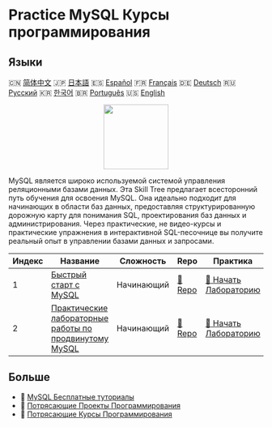 # Practice MySQL Курсы программирования

## Языки

🇨🇳 [简体中文](README_zh.md) 🇯🇵 [日本語](README_ja.md) 🇪🇸 [Español](README_es.md) 🇫🇷 [Français](README_fr.md) 🇩🇪 [Deutsch](README_de.md) 🇷🇺 [Русский](README_ru.md) 🇰🇷 [한국어](README_ko.md) 🇧🇷 [Português](README_pt.md) 🇺🇸 [English](README.md) 

<div align="center">
<img width="128px" src="https://file.labex.io/path/3JJy1bOBmUoZ.png">
</div>

MySQL является широко используемой системой управления реляционными базами данных. Эта Skill Tree предлагает всесторонний путь обучения для освоения MySQL. Она идеально подходит для начинающих в области баз данных, предоставляя структурированную дорожную карту для понимания SQL, проектирования баз данных и администрирования. Через практические, не видео-курсы и практические упражнения в интерактивной SQL-песочнице вы получите реальный опыт в управлении базами данных и запросами.

|   Индекс | Название                                                                                                            | Сложность   | Repo                                                                   | Практика                                                                           |
|----------|---------------------------------------------------------------------------------------------------------------------|-------------|------------------------------------------------------------------------|------------------------------------------------------------------------------------|
|        1 | [Быстрый старт с MySQL](https://labex.io/ru/courses/quick-start-with-mysql)                                         | Начинающий  | [🔗 Repo](https://github.com/labex-labs/quick-start-with-mysql)        | [🚀 Начать Лабораторию](https://labex.io/ru/courses/quick-start-with-mysql)        |
|        2 | [Практические лабораторные работы по продвинутому MySQL](https://labex.io/ru/courses/advanced-mysql-practical-labs) | Начинающий  | [🔗 Repo](https://github.com/labex-labs/advanced-mysql-practical-labs) | [🚀 Начать Лабораторию](https://labex.io/ru/courses/advanced-mysql-practical-labs) |

## Больше

- 🔗 [MySQL Бесплатные туториалы](https://github.com/labex-labs/mysql-free-tutorials)
- 🔗 [Потрясающие Проекты Программирования](https://github.com/labex-labs/awesome-programming-projects)
- 🔗 [Потрясающие Курсы Программирования](https://github.com/labex-labs/awesome-programming-courses)

